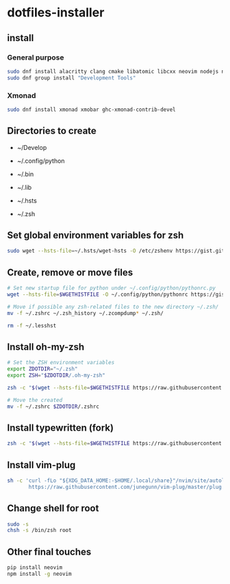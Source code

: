 # dotfiles-installer

## install

### General purpose

```bash
sudo dnf install alacritty clang cmake libatomic libcxx neovim nodejs numlockx util-linux-user xorg-x11-server-utils zsh
sudo dnf group install "Development Tools"
```

### Xmonad

```bash
sudo dnf install xmonad xmobar ghc-xmonad-contrib-devel
```

## Directories to create

- ~/Develop

- ~/.config/python

- ~/.bin

- ~/.lib

- ~/.hsts

- ~/.zsh

## Set global environment variables for zsh

```bash
sudo wget --hsts-file=~/.hsts/wget-hsts -O /etc/zshenv https://gist.githubusercontent.com/tobimd/9e9647a703872d0ee5aadd58adf4a77e/raw/c768e245820fd9a2bd2dc69cfce9884a66728953/zshenv
```

## Create, remove or move files

```bash
# Set new startup file for python under ~/.config/python/pythonrc.py
wget --hsts-file=$WGETHISTFILE -O ~/.config/python/pythonrc https://gist.githubusercontent.com/tobimd/22dcb09bbd60ab31311b71f3b1dc6432/raw/a200363ff4031d67a8fe337424b2fda0e1ef4a9c/pythonrc.py

# Move if possible any zsh-related files to the new directory ~/.zsh/
mv -f ~/.zshrc ~/.zsh_history ~/.zcompdump* ~/.zsh/

rm -f ~/.lesshst
```

## Install oh-my-zsh

```bash
# Set the ZSH environment variables
export ZDOTDIR="~/.zsh"
export ZSH="$ZDOTDIR/.oh-my-zsh"

zsh -c "$(wget --hsts-file=$WGETHISTFILE https://raw.githubusercontent.com/ohmyzsh/ohmyzsh/master/tools/install.sh -O -)"

# Move the created 
mv -f ~/.zshrc $ZDOTDIR/.zshrc
```

## Install typewritten (fork)

```bash
zsh -c "$(wget --hsts-file=$WGETHISTFILE https://raw.githubusercontent.com/tobimd/typewritten/main/scripts/install.sh -O -)"
```

## Install vim-plug

```bash
sh -c 'curl -fLo "${XDG_DATA_HOME:-$HOME/.local/share}"/nvim/site/autoload/plug.vim --create-dirs \
       https://raw.githubusercontent.com/junegunn/vim-plug/master/plug.vim'
```

## Change shell for root

```bash
sudo -s
chsh -s /bin/zsh root
```

## Other final touches

```bash
pip install neovim
npm install -g neovim
```

